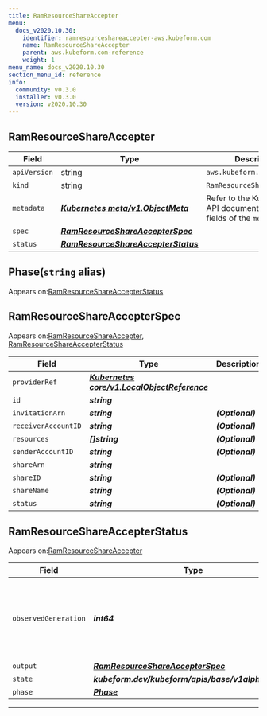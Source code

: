 ```yaml
---
title: RamResourceShareAccepter
menu:
  docs_v2020.10.30:
    identifier: ramresourceshareaccepter-aws.kubeform.com
    name: RamResourceShareAccepter
    parent: aws.kubeform.com-reference
    weight: 1
menu_name: docs_v2020.10.30
section_menu_id: reference
info:
  community: v0.3.0
  installer: v0.3.0
  version: v2020.10.30
---
```


## RamResourceShareAccepter
| Field | Type | Description |
| ------ | ----- | ----------- |
| `apiVersion` | string | `aws.kubeform.com/v1alpha1` |
|    `kind` | string | `RamResourceShareAccepter` |
| `metadata` | ***[Kubernetes meta/v1.ObjectMeta](https://v1-18.docs.kubernetes.io/docs/reference/generated/kubernetes-api/v1.18/#objectmeta-v1-meta)***|Refer to the Kubernetes API documentation for the fields of the `metadata` field.|
| `spec` | ***[RamResourceShareAccepterSpec](#ramresourceshareaccepterspec)***||
| `status` | ***[RamResourceShareAccepterStatus](#ramresourceshareaccepterstatus)***||
## Phase(`string` alias)

Appears on:[RamResourceShareAccepterStatus](#ramresourceshareaccepterstatus)

## RamResourceShareAccepterSpec

Appears on:[RamResourceShareAccepter](#ramresourceshareaccepter), [RamResourceShareAccepterStatus](#ramresourceshareaccepterstatus)

| Field | Type | Description |
| ------ | ----- | ----------- |
| `providerRef` | ***[Kubernetes core/v1.LocalObjectReference](https://v1-18.docs.kubernetes.io/docs/reference/generated/kubernetes-api/v1.18/#localobjectreference-v1-core)***||
| `id` | ***string***||
| `invitationArn` | ***string***| ***(Optional)*** |
| `receiverAccountID` | ***string***| ***(Optional)*** |
| `resources` | ***[]string***| ***(Optional)*** |
| `senderAccountID` | ***string***| ***(Optional)*** |
| `shareArn` | ***string***||
| `shareID` | ***string***| ***(Optional)*** |
| `shareName` | ***string***| ***(Optional)*** |
| `status` | ***string***| ***(Optional)*** |
## RamResourceShareAccepterStatus

Appears on:[RamResourceShareAccepter](#ramresourceshareaccepter)

| Field | Type | Description |
| ------ | ----- | ----------- |
| `observedGeneration` | ***int64***| ***(Optional)*** Resource generation, which is updated on mutation by the API Server.|
| `output` | ***[RamResourceShareAccepterSpec](#ramresourceshareaccepterspec)***| ***(Optional)*** |
| `state` | ***kubeform.dev/kubeform/apis/base/v1alpha1.State***| ***(Optional)*** |
| `phase` | ***[Phase](#phase)***| ***(Optional)*** |
---
